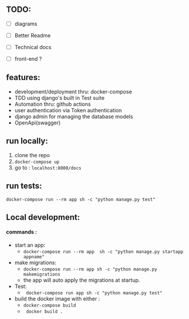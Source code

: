 

TODO:
---
- [ ] diagrams  
- [ ] Better Readme
- [ ] Technical docs
- [ ] front-end ?


 ## features: 
 + development/deployment thru: docker-compose
 + TDD using django's built in Test suite
 + Automation thru: github actions 
+ user authentication via Token authentication
+ django admin for managing the database models
+ OpenApi(swagger)


##  run locally:
1. clone the repo
2. ```docker-compose up ```
3. go to : ```localhost:8000/docs``` 

## run tests:
```docker-compose run --rm app sh -c "python manage.py test" ```

## Local development:
#### commands :
 + start an app: 
	- ``` docker-compose run --rm app  sh -c "python manage.py startapp appname" ```
+ make migrations: 
	- ``` docker-compose run --rm app sh -c "python manage.py makemigrations ```
	- the app will auto apply the migrations at startup.
+ Test:
	- ``` docker-compose run app sh -c "python manage.py test"```
+ build the docker image with either : 
	+  ```docker-compose build ```
	+ ``` docker build .```


